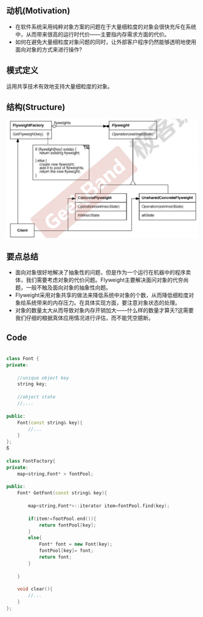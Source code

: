 ## 动机(Motivation)

- 在软件系统采用纯粹对象方案的问题在于大量细粒度的对象会很快充斥在系统中，从而带来很高的运行时代价——主要指内存需求方面的代价。
- 如何在避免大量细粒度对象问题的同时，让外部客户程序仍然能够透明地使用面向对象的方式来进行操作?

## 模式定义

运用共享技术有效地支持大量细粒度的对象。

## 结构(Structure)

![img](../../image/Flyweight.png)

## 要点总结

- 面向对象很好地解决了抽象性的问题，但是作为一个运行在机器中的程序卖体，我们需要考虑对象的代价问题。Flyweight主要解决面问对象的代夯尚题，一般不触及面向对象的抽象性向题。
- Flyweight采用对象共享的做法来降低系统中对象的个数，从而降低细粒度对象给系统带来的内存压力。在具体实现方面，要注意对象状态的处理。
- 对象的数量太大从而导致对象内存开销加大——什么样的数量才算夭?这需要我们仔细的粮据真体应用情况进行评估，而不能凭空臆断。

## Code

```C++

class Font {
private:

    //unique object key
    string key;
  
    //object state
    //....
  
public:
    Font(const string& key){
        //...
    }
};
ß

class FontFactory{
private:
    map<string,Font* > fontPool;
  
public:
    Font* GetFont(const string& key){

        map<string,Font*>::iterator item=fontPool.find(key);
      
        if(item!=footPool.end()){
            return fontPool[key];
        }
        else{
            Font* font = new Font(key);
            fontPool[key]= font;
            return font;
        }

    }
  
    void clear(){
        //...
    }
};
```
